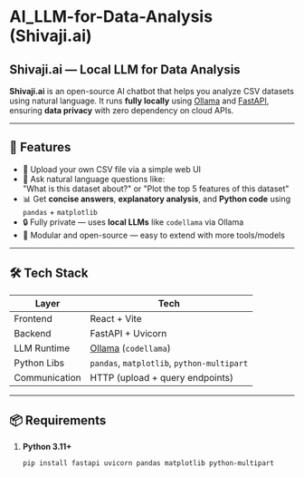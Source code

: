 # AI_LLM-for-Data-Analysis (Shivaji.ai)

## Shivaji.ai — Local LLM for Data Analysis

**Shivaji.ai** is an open-source AI chatbot that helps you analyze CSV datasets using natural language. It runs **fully locally** using [Ollama](https://ollama.com/) and [FastAPI](https://fastapi.tiangolo.com/), ensuring **data privacy** with zero dependency on cloud APIs.

---

## 🚀 Features

- 📂 Upload your own CSV file via a simple web UI
- 💬 Ask natural language questions like:  
  "What is this dataset about?" or "Plot the top 5 features of this dataset"
- 📊 Get **concise answers**, **explanatory analysis**, and **Python code** using `pandas` + `matplotlib`
- 🔒 Fully private — uses **local LLMs** like `codellama` via Ollama
- 🧱 Modular and open-source — easy to extend with more tools/models

---

## 🛠️ Tech Stack

| Layer         | Tech                      |
|---------------|---------------------------|
| Frontend      | React + Vite              |
| Backend       | FastAPI + Uvicorn         |
| LLM Runtime   | [Ollama](https://ollama.com/) (`codellama`) |
| Python Libs   | `pandas`, `matplotlib`, `python-multipart` |
| Communication | HTTP (upload + query endpoints) |

---

## 📦 Requirements

1. **Python 3.11+**

   ```bash
   pip install fastapi uvicorn pandas matplotlib python-multipart

